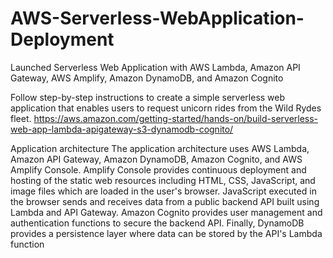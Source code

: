 # AWS-Serverless-WebApplication-Deployment
Launched Serverless Web Application with AWS Lambda, Amazon API Gateway, AWS Amplify, Amazon DynamoDB, and Amazon Cognito


Follow step-by-step instructions to create a simple serverless web application that enables users to request unicorn rides from the Wild Rydes fleet.
https://aws.amazon.com/getting-started/hands-on/build-serverless-web-app-lambda-apigateway-s3-dynamodb-cognito/

Application architecture
The application architecture uses AWS Lambda, Amazon API Gateway, Amazon DynamoDB, Amazon Cognito, and AWS Amplify Console. Amplify Console provides continuous deployment and hosting of the static web resources including HTML, CSS, JavaScript, and image files which are loaded in the user's browser. JavaScript executed in the browser sends and receives data from a public backend API built using Lambda and API Gateway. Amazon Cognito provides user management and authentication functions to secure the backend API. Finally, DynamoDB provides a persistence layer where data can be stored by the API's Lambda function
